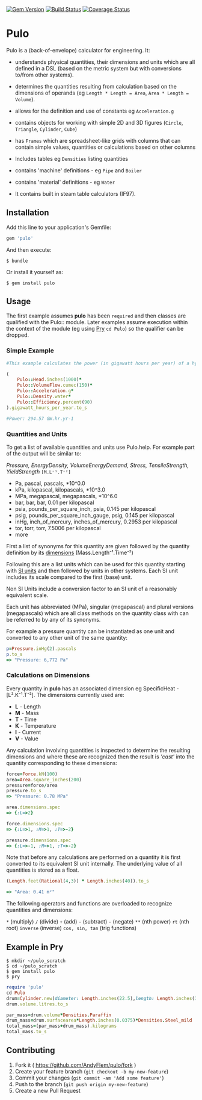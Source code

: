 [![Gem Version](https://badge.fury.io/rb/pulo.svg)](https://badge.fury.io/rb/pulo)
[![Build Status](https://travis-ci.org/AndyFlem/pulo.svg?branch=master)](https://travis-ci.org/AndyFlem/pulo)
[![Coverage Status](https://coveralls.io/repos/github/AndyFlem/pulo/badge.svg?branch=master)](https://coveralls.io/github/AndyFlem/pulo?branch=master)

# Pulo

Pulo is a (back-of-envelope) calculator for engineering. It:

 - understands physical quantities, their dimensions and units which are all defined in a DSL (based on the metric system but with conversions to/from other systems).

 - determines the quantities resulting from calculation based on the dimensions of operands (eg `Length * Length = Area`, `Area * Length = Volume`).

 - allows for the definition and use of constants eg `Acceleration.g`

 - contains objects for working with simple 2D and 3D figures (`Circle`, `Triangle`, `Cylinder`, `Cube`)

 - has `Frames` which are spreadsheet-like grids with columns that can contain simple values, quantities or calculations based on other columns

 - Includes tables eg `Densities` listing quantities

 - contains 'machine' definitions - eg `Pipe` and `Boiler`

 - contains 'material' definitions - eg `Water`

 - It contains built in steam table calculators (IF97).


## Installation

Add this line to your application's Gemfile:

```ruby
gem 'pulo'
```

And then execute:

    $ bundle

Or install it yourself as:

    $ gem install pulo

## Usage
The first example assumes **pulo** has been `required` and then classes are qualified with the Pulo:: module. Later examples assume execution within the context of the module (eg using [Pry](https://github.com/pry/pry) `cd Pulo`)  so the qualifier can be dropped.

### Simple Example
```ruby
#This example calculates the power (in gigawatt hours per year) of a hydro turbine based on head, flow and efficiency

(
    Pulo::Head.inches(1000)*
    Pulo::VolumeFlow.cumec(150)*
    Pulo::Acceleration.g*
    Pulo::Density.water*
    Pulo::Efficiency.percent(90)
).gigawatt_hours_per_year.to_s

#Power: 294.57 GW.hr.yr-1
```

### Quantities and Units
To get a list of available quantities and units use Pulo.help. For example part of the output will be similar to:

*Pressure, EnergyDensity, VolumeEnergyDemand, Stress, TensileStrength, YieldStrength*
`[M.L⁻¹.T⁻²]`
 - Pa, pascal, pascals, *10^0.0
 - kPa, kilopascal, kilopascals, *10^3.0
 - MPa, megapascal, megapascals, *10^6.0
 - bar, bar, bar, 0.01 per kilopascal
 - psia, pounds_per_square_inch, psia, 0.145 per kilopascal
 - psig, pounds_per_square_inch_gauge, psig, 0.145 per kilopascal
 - inHg, inch_of_mercury, inches_of_mercury, 0.2953 per kilopascal
 - tor, torr, torr, 7.5006 per kilopascal
 - more

First a list of synonyms for this quantity are given followed by the quantity definition by its [dimensions](https://en.wikipedia.org/wiki/Dimensional_analysis) (Mass.Length⁻¹.Time⁻²)

Following this are a list units which can be used for this quantity starting with [SI units](https://en.wikipedia.org/wiki/International_System_of_Units) and then followed by units in other systems. Each SI unit includes its scale compared to the first (base) unit.

Non SI Units include a conversion factor to an SI unit of a reasonably equivalent scale.

Each unit has abbreviated (MPa), singular (megapascal) and plural versions (megapascals) which are all class methods on the quantity class with can be referred to by any of its synonyms.

For example a pressure quantity can be instantiated as one unit and converted to any other unit of the same quantity:
```ruby
p=Pressure.inHg(2).pascals
p.to_s
=> "Pressure: 6,772 Pa"
```

### Calculations on Dimensions
Every quantity in **pulo** has an associated dimension eg SpecificHeat - [L².K⁻¹.T⁻²]. The dimensions currently used are:

 - **L** - Length
 - **M** - Mass
 - **T** - Time
 - **K** - Temperature
 - **I** - Current
 - **V** - Value

Any calculation involving quantities is inspected to determine the resulting dimensions and where these are recognized then the result is *'cast'* into the quantity corresponding to these dimensions:
```ruby
force=Force.kN(100)
area=Area.square_inches(200)
pressure=force/area
pressure.to_s
=> "Pressure: 0.78 MPa"

area.dimensions.spec
=> {:L=>2}

force.dimensions.spec
=> {:L=>1, :M=>1, :T=>-2}

pressure.dimensions.spec
=> {:L=>-1, :M=>1, :T=>-2}

```
Note that before any calculations are performed on a quantity it is first converted to its equivalent SI unit internally. The underlying value of all quantities is stored as a float.
```ruby
(Length.feet(Rational(4,3)) * Length.inches(40)).to_s

=> "Area: 0.41 m²"
```
The following operators and functions are overloaded to recognize quantities and dimensions:

```*``` (multiply) 
```/``` (divide)
```+``` (add)
```-``` (subtract)
```-``` (negate)
```**``` (nth power)
```rt``` (nth root)
```inverse``` (inverse) 
```cos, sin, tan``` (trig functions)   

## Example in Pry

    $ mkdir ~/pulo_scratch
    $ cd ~/pulo_scratch
    $ gem install pulo
    $ pry

```ruby
require 'pulo'
cd Pulo
drum=Cylinder.new(diameter: Length.inches(22.5),length: Length.inches(33.5))
drum.volume.litres.to_s

par_mass=drum.volume*Densities.Paraffin
drum_mass=drum.surfacearea*Length.inches(0.0375)*Densities.Steel_mild
total_mass=(par_mass+drum_mass).kilograms
total_mass.to_s
```

## Contributing

1. Fork it ( https://github.com/AndyFlem/pulo/fork )
2. Create your feature branch (`git checkout -b my-new-feature`)
3. Commit your changes (`git commit -am 'Add some feature'`)
4. Push to the branch (`git push origin my-new-feature`)
5. Create a new Pull Request
